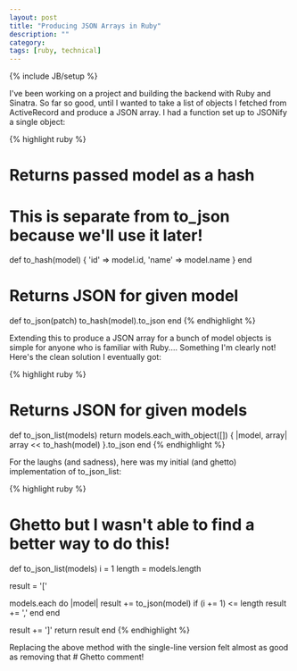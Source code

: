 ```yaml
---
layout: post
title: "Producing JSON Arrays in Ruby"
description: ""
category: 
tags: [ruby, technical]
---
```

{% include JB/setup %}

I've been working on a project and building the backend with Ruby and Sinatra. So far so good, until I wanted to take a list of objects I fetched from ActiveRecord and produce a JSON array. I had a function set up to JSONify a single object:

{% highlight ruby %}
# Returns passed model as a hash
# This is separate from to_json because we'll use it later!
def to_hash(model)
  {
    'id' => model.id,
    'name' => model.name
  }
end

# Returns JSON for given model
def to_json(patch)
  to_hash(model).to_json
end
{% endhighlight %}

Extending this to produce a JSON array for a bunch of model objects is simple for anyone who is familiar with Ruby.... Something I'm clearly not! Here's the clean solution I eventually got:

{% highlight ruby %}
# Returns JSON for given models
def to_json_list(models)
  return models.each_with_object([]) { |model, array| array << to_hash(model) }.to_json
end
{% endhighlight %}

For the laughs (and sadness), here was my initial (and ghetto) implementation of to_json_list:

{% highlight ruby %}
# Ghetto but I wasn't able to find a better way to do this!
def to_json_list(models)
  i = 1
  length = models.length

  result = '['

  models.each do |model|
    result += to_json(model)
    if (i += 1) <= length
      result += ','
    end
  end

  result += ']'
  return result
end
{% endhighlight %}

Replacing the above method with the single-line version felt almost as good as removing that # Ghetto comment! 
